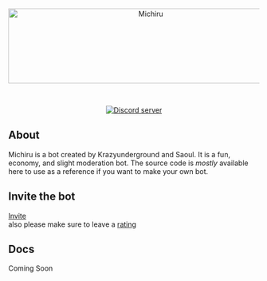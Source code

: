 <div align="center">
  <br />
  <p>
    <a href="http://michiru.mooo.com"><img src="https://github.com/krazyunderground/michiru/blob/main/assets/Banner.png" width="556" height="150" alt="Michiru" /></a>
  </p>
  <br />
  <p>
    <a href="https://top.gg/servers/848707853350862858"><img src="https://img.shields.io/discord/848707853350862858?color=blueviolet&label=Support%20Server&logo=discord&logoColor=white&style=for-the-badge" alt="Discord server" /></a>
  </p>
</div>

## About

Michiru is a bot created by Krazyunderground and Saoul. It is a fun, economy, and slight moderation bot. The source code is <em>mostly</em> available here to use as a reference if you want to make your own bot.

## Invite the bot

[Invite](https://bit.ly/michiru-botv2)  
also please make sure to leave a [rating](https://top.gg/servers/848707853350862858)

## Docs

Coming Soon
